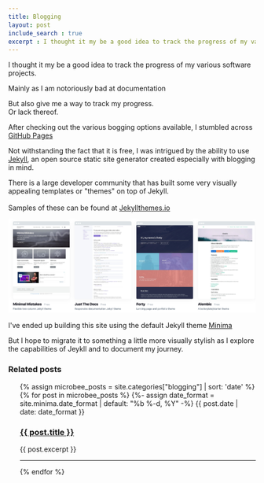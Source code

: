 ```yaml
---
title: Blogging
layout: post
include_search : true
excerpt : I thought it my be a good idea to track the progress of my various software projects.
---
```

I thought it my be a good idea to track the progress of my various software projects.

Mainly as I am notoriously bad at documentation

But also give me a way to track my progress.  
Or lack thereof.   

After checking out the various bogging options available, I stumbled across [GitHub Pages](https://pages.github.com/)

Not withstanding the fact that it is free, I was intrigued by the ability to use [Jekyll](https://jekyllrb.com/), an open source static site generator created especially with blogging in mind.  

There is a large developer community that has built some very visually appealing templates or "themes" on top of Jekyll.
<br>  
Samples of these can be found at [Jekyllthemes.io](https://jekyllthemes.io)

![Jekyllthemes.io](/assets/images/jekyllthemes.jpg)

I've ended up building this site using the default Jekyll theme [Minima](https://github.com/jekyll/minima)

But I hope to migrate it to something a little more visually stylish as I explore the capabilities of Jeykll and to document my journey.

### Related posts

<ul class="post-list">
{% assign microbee_posts = site.categories["blogging"] | sort: 'date' %}
{% for post in microbee_posts %}
    {%- assign date_format = site.minima.date_format | default: "%b %-d, %Y" -%}
      {{ post.date | date: date_format }}
      <h3><a href="{{ post.url }}">{{ post.title }}</a></h3>
      {{ post.excerpt }}
      <hr>
    {% endfor %}
</ul>
 